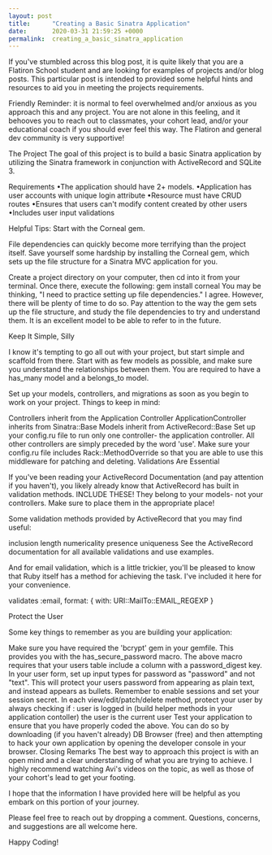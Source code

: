```yaml
---
layout: post
title:      "Creating a Basic Sinatra Application"
date:       2020-03-31 21:59:25 +0000
permalink:  creating_a_basic_sinatra_application
---
```



If you've stumbled across this blog post, it is quite likely that you are a Flatiron School student and are looking for examples of projects and/or blog posts. This particular post is intended to provided some helpful hints and resources to aid you in meeting the projects requirements.

Friendly Reminder: it is normal to feel overwhelmed and/or anxious as you approach this and any project. You are not alone in this feeling, and it behooves you to reach out to classmates, your cohort lead, and/or your educational coach if you should ever feel this way. The Flatiron and general dev community is very supportive!

The Project
The goal of this project is to build a basic Sinatra application by utilizing the Sinatra framework in conjunction with ActiveRecord and SQLite 3.

Requirements
•The application should have 2+ models.
•Application has user accounts with unique login attribute
•Resource must have CRUD routes
•Ensures that users can't modify content created by other users
•Includes user input validations

Helpful Tips:
Start with the Corneal gem.

File dependencies can quickly become more terrifying than the project itself. Save yourself some hardship by installing the Corneal gem, which sets up the file structure for a Sinatra MVC application for you.

Create a project directory on your computer, then cd into it from your terminal. Once there, execute the following:
gem install corneal
You may be thinking, "I need to practice setting up file dependencies." I agree. However, there will be plenty of time to do so. Pay attention to the way the gem sets up the file structure, and study the file dependencies to try and understand them. It is an excellent model to be able to refer to in the future.

Keep It Simple, Silly

I know it's tempting to go all out with your project, but start simple and scaffold from there. Start with as few models as possible, and make sure you understand the relationships between them. You are required to have a has_many model and a belongs_to model.

Set up your models, controllers, and migrations as soon as you begin to work on your project. Things to keep in mind:

Controllers inherit from the Application Controller
ApplicationController inherits from Sinatra::Base
Models inherit from ActiveRecord::Base
Set up your config.ru file to run only one controller- the application controller. All other controllers are simply preceded by the word 'use'.
Make sure your config.ru file includes Rack::MethodOverride so that you are able to use this middleware for patching and deleting.
Validations Are Essential

If you've been reading your ActiveRecord Documentation (and pay attention if you haven't), you likely already know that ActiveRecord has built in validation methods. INCLUDE THESE! They belong to your models- not your controllers. Make sure to place them in the appropriate place!

Some validation methods provided by ActiveRecord that you may find useful:

inclusion
length
numericality
presence
uniqueness
See the ActiveRecord documentation for all available validations and use examples.

And for email validation, which is a little trickier, you'll be pleased to know that Ruby itself has a method for achieving the task. I've included it here for your convenience.

validates :email, format: { with: URI::MailTo::EMAIL_REGEXP }

Protect the User

Some key things to remember as you are building your application:

Make sure you have required the 'bcrypt' gem in your gemfile. This provides you with the has_secure_password macro.
The above macro requires that your users table include a column with a password_digest key.
In your user form, set up input types for password as "password" and not "text". This will protect your users password from appearing as plain text, and instead appears as bullets.
Remember to enable sessions and set your session secret.
In each view/edit/patch/delete method, protect your user by always checking if :
user is logged in (build helper methods in your application contoller)
the user is the current user
Test your application to ensure that you have properly coded the above. You can do so by downloading (if you haven't already) DB Browser (free) and then attempting to hack your own application by opening the developer console in your browser.
Closing Remarks
The best way to approach this project is with an open mind and a clear understanding of what you are trying to achieve. I highly recommend watching Avi's videos on the topic, as well as those of your cohort's lead to get your footing.

I hope that the information I have provided here will be helpful as you embark on this portion of your journey.

Please feel free to reach out by dropping a comment. Questions, concerns, and suggestions are all welcome here.

Happy Coding!
